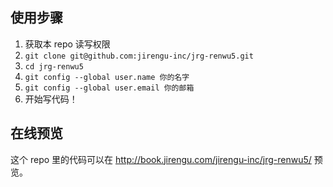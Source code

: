 ## 使用步骤


1. 获取本 repo 读写权限
2. `git clone git@github.com:jirengu-inc/jrg-renwu5.git`
3. `cd jrg-renwu5`
4. `git config --global user.name 你的名字`
5. `git config --global user.email 你的邮箱`
6. 开始写代码！

## 在线预览

这个 repo 里的代码可以在 http://book.jirengu.com/jirengu-inc/jrg-renwu5/
预览。
